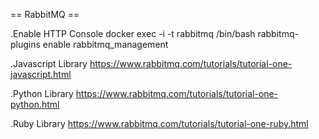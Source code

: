 == RabbitMQ ==

.Enable HTTP Console
docker exec -i -t rabbitmq /bin/bash
rabbitmq-plugins enable rabbitmq_management

.Javascript Library
https://www.rabbitmq.com/tutorials/tutorial-one-javascript.html

.Python Library
https://www.rabbitmq.com/tutorials/tutorial-one-python.html

.Ruby Library
https://www.rabbitmq.com/tutorials/tutorial-one-ruby.html
